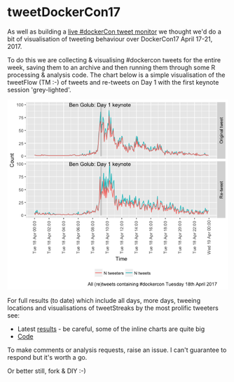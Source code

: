 # tweetDockerCon17
As well as building a [live #dockerCon tweet monitor](https://finnian.io/blog/tweetdock-at-dockercon/) we thought we'd do a bit of visualisation of tweeting behaviour over DockerCon17 April 17-21, 2017.

To do this we are collecting &amp; visualising #dockercon tweets for the entire week, saving them to an archive and then running them through some R processing & analysis code. The chart below is a simple visualisation of the tweetFlow (TM :-) of tweets and re-tweets on Day 1 with the first keynote session 'grey-lighted'.

![DockerCon Day 1 tweetFlow](day1.png)

For full results (to date) which include all days, more days, tweeing locations and visualisations of tweetStreaks by the most prolific tweeters see:

 * Latest [results](tweetDockerCon.html) - be careful, some of the inline charts are quite big
 * [Code](https://github.com/dataknut/tweetDockerCon)
 
To make comments or analysis requests, raise an issue. I can't guarantee to respond but it's worth a go.

Or better still, fork & DIY :-)